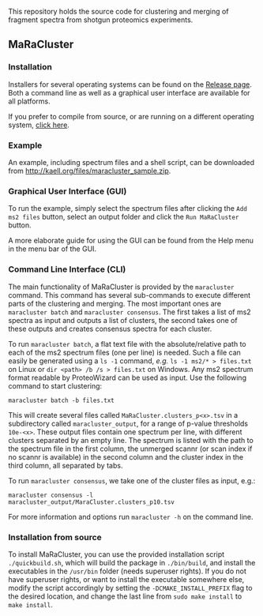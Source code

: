 This repository holds the source code for clustering and merging of fragment spectra from shotgun proteomics experiments.

## MaRaCluster

### Installation

Installers for several operating systems can be found on the [Release page](https://github.com/statisticalbiotechnology/maracluster/releases). Both a command line as well as a graphical user interface are available for all platforms.

If you prefer to compile from source, or are running on a different operating system, [click here](#installation-from-source).

### Example

An example, including spectrum files and a shell script, can be downloaded from http://kaell.org/files/maracluster_sample.zip.

### Graphical User Interface (GUI)

To run the example, simply select the spectrum files after clicking the `Add ms2 files` button, select an output folder and click the `Run MaRaCluster` button.

A more elaborate guide for using the GUI can be found from the Help menu in the menu bar of the GUI.

### Command Line Interface (CLI)

The main functionality of MaRaCluster is provided by the `maracluster` command. This command has several sub-commands to execute different parts of the clustering and merging. The most important ones are `maracluster batch` and `maracluster consensus`. The first takes a list of ms2 spectra as input and outputs a list of clusters, the second takes one of these outputs and creates consensus spectra for each cluster.

To run `maracluster batch`, a flat text file with the absolute/relative path to each of the ms2 spectrum files (one per line) is needed. Such a file can easily be generated using a `ls -1` command, *e.g.* `ls -1 ms2/* > files.txt` on Linux or `dir <path> /b /s > files.txt` on Windows. Any ms2 spectrum format readable by ProteoWizard can be used as input. Use the following command to start clustering:
```
maracluster batch -b files.txt
```
This will create several files called `MaRaCluster.clusters_p<x>.tsv` in a subdirectory called `maracluster_output`, for a range of p-value thresholds `10e-<x>`. These output files contain one spectrum per line, with different clusters separated by an empty line. The spectrum is listed with the path to the spectrum file in the first column, the unmerged scannr (or scan index if no scannr is available) in the second column and the cluster index in the third column, all separated by tabs.

To run `maracluster consensus`, we take one of the cluster files as input, e.g.:
```
maracluster consensus -l maracluster_output/MaraCluster.clusters_p10.tsv
```

For more information and options run `maracluster -h` on the command line.

### Installation from source

To install MaRaCluster, you can use the provided installation script `./quickbuild.sh`, which will build the package in `./bin/build`, and install the executables in the `/usr/bin` folder (needs superuser rights). If you do not have superuser rights, or want to install the executable somewhere else, modify the script accordingly by setting the `-DCMAKE_INSTALL_PREFIX` flag to the desired location, and change the last line from `sudo make install` to `make install`.
